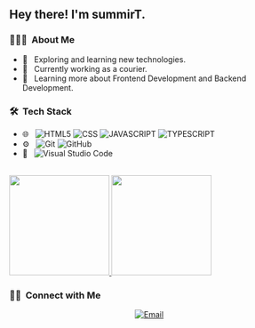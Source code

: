 <h2> Hey there! I'm summirT.</h2>

<h3> 👨🏻‍💻 &nbsp;About Me </h3>

- 🤔 &nbsp; Exploring and learning new technologies.
- 💼 &nbsp; Currently working as a courier.
- 🌱 &nbsp; Learning more about Frontend Development and Backend Development.

<h3> 🛠 &nbsp;Tech Stack</h3>

- 🌐 &nbsp;
  ![HTML5](https://img.shields.io/badge/-HTML5-333333?style=flat&logo=HTML5)
  ![CSS](https://img.shields.io/badge/-CSS-333333?style=flat&logo=CSS3&logoColor=1572B6)
  ![JAVASCRIPT](https://img.shields.io/badge/-JavaScript-333333?style=flat&logo=JavaScript&logoColor=ffbe0b)
  ![TYPESCRIPT](https://img.shields.io/badge/-TypeScript-333333?style=flat&logo=TypeScript&logoColor=ffbe0b)
- ⚙️ &nbsp;
  ![Git](https://img.shields.io/badge/-Git-333333?style=flat&logo=git)
  ![GitHub](https://img.shields.io/badge/-GitHub-333333?style=flat&logo=github)
- 🔧 &nbsp;
  ![Visual Studio Code](https://img.shields.io/badge/-Visual%20Studio%20Code-333333?style=flat&logo=visual-studio-code&logoColor=007ACC)

  
<br/>

<a href="https://github.com/AVS1508">
  <img height="180em" src="https://github-readme-stats.vercel.app/api?username=summirT&theme=buefy&show_icons=true" />
  <img height="180em" src="https://github-readme-stats.vercel.app/api/top-langs/?username=summirT&theme=buefy&layout=compact" />
</a>

<br/>

<h3> 🤝🏻 &nbsp;Connect with Me </h3>

<p align="center">
<a href="mailto:kam.nas21@wp.pl"><img alt="Email" src="https://img.shields.io/badge/Email-kam.nas21@wp.pl-blue?style=flat-square&logo=gmail"></a>
</p>
